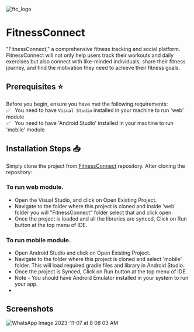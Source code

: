 ![ftc_logo](https://github.com/dwarshb/FitnessConnect/assets/32565650/e4c05f70-833d-4355-a6d8-581c053be721)

# FitnessConnect
"FitnessConnect," a comprehensive fitness tracking and social platform. FitnessConnect will not only help users track their workouts and daily exercises but also connect with like-minded individuals, share their fitness journey, and find the motivation they need to achieve their fitness goals.

## Prerequisites :star:

Before you begin, ensure you have met the following requirements:<br/>
✅ &nbsp; You need to have `Visual Studio` installed in your machine to run 'web' module<br/>
✅ &nbsp; You need to have 'Android Studio' installed in your machine to run 'mobile' module<br/>

## Installation Steps :inbox_tray:
Simply clone the project from [FitnessConnect](https://github.com/dwarshb/FitnessConnect.git) repository. After cloning the repository:

### To run web module.
- Open the Visual Studio, and click on Open Existing Project.
- Navigate to the folder where this project is cloned and inside 'web' folder you will "FitnessConnect" folder select that and click open.
- Once the project is loaded and all the libraries are synced, Click on Run button at the top menu of IDE.

### To run mobile module.
- Open Android Studio and click on Open Existing Project.
- Navigate to the folder where this project is cloned and select 'mobile' folder. This will load required gradle files and library in Android Studio.
- Once the project is Synced, Click on Run button at the top menu of IDE
- Note - You should have Android Emulator installed in your system to run your app.
- 
## Screenshots
![WhatsApp Image 2023-11-07 at 8 08 03 AM](https://github.com/dwarshb/FitnessConnect/assets/32565650/48c1130c-9fab-4987-bd37-9981fab253e5)


